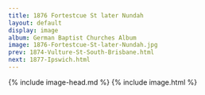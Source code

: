 ```yaml
---
title: 1876 Fortestcue St later Nundah
layout: default
display: image
album: German Baptist Churches Album
image: 1876-Fortestcue-St-later-Nundah.jpg
prev: 1874-Vulture-St-South-Brisbane.html
next: 1877-Ipswich.html
---
```

{% include image-head.md %}
{% include image.html %}